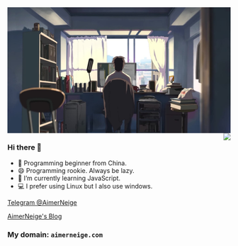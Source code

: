 <a href="" target="_blank">
<img align="center" src="https://github.com/aimerneige/aimerneige/raw/master/cover.jpg">
</a>

<a href="https://aimerneige.com/" target="_blank">
<img align="right" src="https://github-readme-stats.vercel.app/api?username=aimerneige&show_icons=true&hide_border=true&icon_color=33a6b8&title_color=184f57">
</a>

### Hi there 👋

- 🤔 Programming beginner from China.
- 😄 Programming rookie. Always be lazy.
- 🌱 I’m currently learning JavaScript.
- 💻 I prefer using Linux but I also use windows.
<!-- - 🔭 I plan to learn some web in the future. -->

[Telegram @AimerNeige](https://t.me/AimerNeige)

[AimerNeige's Blog](https://aimerneige.com)

### My domain: `aimerneige.com`

<!--
**aimerneige/aimerneige** is a ✨ _special_ ✨ repository because its `README.md` (this file) appears on your GitHub profile.

Here are some ideas to get you started:

- 🔭 I’m currently working on ...
- 🌱 I’m currently learning ...
- 👯 I’m looking to collaborate on ...
- 🤔 I’m looking for help with ...
- 💬 Ask me about ...
- 📫 How to reach me: ...
- 😄 Pronouns: ...
- ⚡ Fun fact: ...
-->
